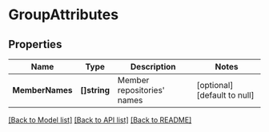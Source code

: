 # GroupAttributes

## Properties
Name | Type | Description | Notes
------------ | ------------- | ------------- | -------------
**MemberNames** | **[]string** | Member repositories&#x27; names | [optional] [default to null]

[[Back to Model list]](../README.md#documentation-for-models) [[Back to API list]](../README.md#documentation-for-api-endpoints) [[Back to README]](../README.md)

